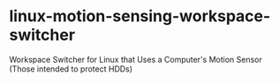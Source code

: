 # linux-motion-sensing-workspace-switcher
Workspace Switcher for Linux that Uses a Computer's Motion Sensor (Those intended to protect HDDs)
